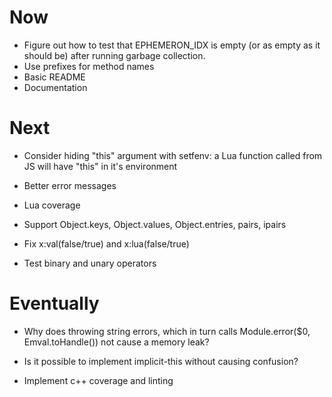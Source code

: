 # Now

- Figure out how to test that EPHEMERON_IDX is empty (or as empty as it should
  be) after running garbage collection.
- Use prefixes for method names
- Basic README
- Documentation

# Next

- Consider hiding "this" argument with setfenv: a Lua function called from JS
  will have "this" in it's environment

- Better error messages
- Lua coverage

- Support Object.keys, Object.values,
  Object.entries, pairs, ipairs

- Fix x:val(false/true) and x:lua(false/true)

- Test binary and unary operators

# Eventually

- Why does throwing string errors, which in turn
  calls Module.error($0, Emval.toHandle(<str>))
  not cause a memory leak?

- Is it possible to implement implicit-this
  without causing confusion?

- Implement c++ coverage and linting
